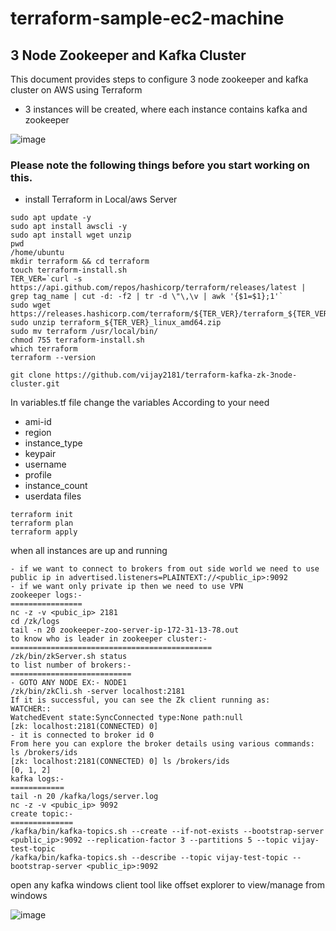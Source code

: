 # terraform-sample-ec2-machine
3 Node Zookeeper and Kafka Cluster
---------------------------------------

This document provides steps to configure 3 node zookeeper and kafka cluster on AWS using Terraform 
- 3 instances will be created, where each instance contains kafka and zookeeper

![image](https://user-images.githubusercontent.com/66196388/197682958-94a77a75-f031-4119-b36b-27a5c30b2d02.png)


### Please note the following things before you start working on this.

- install Terraform in Local/aws Server

```
sudo apt update -y
sudo apt install awscli -y
sudo apt install wget unzip
pwd
/home/ubuntu
mkdir terraform && cd terraform
touch terraform-install.sh
TER_VER=`curl -s https://api.github.com/repos/hashicorp/terraform/releases/latest | grep tag_name | cut -d: -f2 | tr -d \"\,\v | awk '{$1=$1};1'`
sudo wget https://releases.hashicorp.com/terraform/${TER_VER}/terraform_${TER_VER}_linux_amd64.zip
sudo unzip terraform_${TER_VER}_linux_amd64.zip
sudo mv terraform /usr/local/bin/
chmod 755 terraform-install.sh
which terraform
terraform --version
 ```


 ```
git clone https://github.com/vijay2181/terraform-kafka-zk-3node-cluster.git
```


In variables.tf file change the variables According to your need
- ami-id
- region
- instance_type
- keypair
- username
- profile
- instance_count
- userdata files


```
terraform init
terraform plan
terraform apply
```



when all instances are up and running

```
- if we want to connect to brokers from out side world we need to use public ip in advertised.listeners=PLAINTEXT://<public_ip>:9092 
- if we want only private ip then we need to use VPN
zookeeper logs:-
================
nc -z -v <pubic_ip> 2181
cd /zk/logs
tail -n 20 zookeeper-zoo-server-ip-172-31-13-78.out
to know who is leader in zookeeper cluster:-
=============================================
/zk/bin/zkServer.sh status
to list number of brokers:-
===========================
- GOTO ANY NODE EX:- NODE1
/zk/bin/zkCli.sh -server localhost:2181
If it is successful, you can see the Zk client running as:
WATCHER::
WatchedEvent state:SyncConnected type:None path:null
[zk: localhost:2181(CONNECTED) 0]
- it is connected to broker id 0
From here you can explore the broker details using various commands:
ls /brokers/ids
[zk: localhost:2181(CONNECTED) 0] ls /brokers/ids
[0, 1, 2]
kafka logs:-
============
tail -n 20 /kafka/logs/server.log
nc -z -v <pubic_ip> 9092
create topic:-
==============
/kafka/bin/kafka-topics.sh --create --if-not-exists --bootstrap-server <public_ip>:9092 --replication-factor 3 --partitions 5 --topic vijay-test-topic
/kafka/bin/kafka-topics.sh --describe --topic vijay-test-topic --bootstrap-server <public_ip>:9092    
```

open any kafka windows client tool like offset explorer to view/manage from windows

![image](https://user-images.githubusercontent.com/66196388/197687374-92e4b7a0-2fdd-4459-b67d-0b8c688ca5b4.png)
